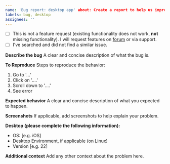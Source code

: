 ```yaml
---
name: 'Bug report: desktop app' about: Create a report to help us improve title: ''
labels: bug, desktop
assignees: ''
---
```


- [ ] This is not a feature request (existing functionality does not work, **not** missing functionality). I will
  request features on [forum](https://www.reddit.com/r/tutanota/) or via support.
- [ ] I've searched and did not find a similar issue.

**Describe the bug**
A clear and concise description of what the bug is.

**To Reproduce**
Steps to reproduce the behavior:

1. Go to '...'
2. Click on '....'
3. Scroll down to '....'
4. See error

**Expected behavior**
A clear and concise description of what you expected to happen.

**Screenshots**
If applicable, add screenshots to help explain your problem.

**Desktop (please complete the following information):**

- OS: [e.g. iOS]
- Desktop Environment, if applicable (on Linux)
- Version [e.g. 22]

**Additional context**
Add any other context about the problem here.

